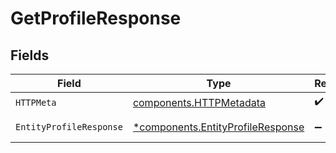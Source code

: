 # GetProfileResponse


## Fields

| Field                                                                                 | Type                                                                                  | Required                                                                              | Description                                                                           |
| ------------------------------------------------------------------------------------- | ------------------------------------------------------------------------------------- | ------------------------------------------------------------------------------------- | ------------------------------------------------------------------------------------- |
| `HTTPMeta`                                                                            | [components.HTTPMetadata](../../models/components/httpmetadata.md)                    | :heavy_check_mark:                                                                    | N/A                                                                                   |
| `EntityProfileResponse`                                                               | [*components.EntityProfileResponse](../../models/components/entityprofileresponse.md) | :heavy_minus_sign:                                                                    | The profile object.                                                                   |